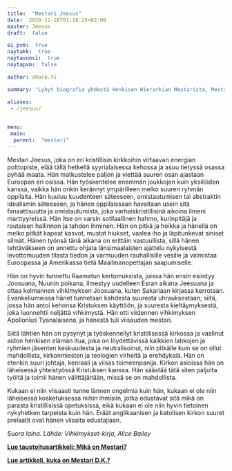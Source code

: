 ```yaml
---
title:  "Mestari Jeesus"
date:  2020-11-28T01:18:25+02:00
master: Jeesus
draft:  false

ei_pvm:  true
naytakk:  true
naytavuosi:  true
naytapvm:  false

author: share.fi

summary: "Lyhyt biografia yhdestä Henkisen Hierarkian Mestarista, Mestari Jeesuksesta."

aliases:
 - /jeesus/

 
menu:
 main:
  parent:  "mestari"
---
```

Mestari Jeesus, joka on eri kristillisin kirkkoihin virtaavan energian polttopiste, elää tällä hetkellä syyrialaisessa kehossa ja asuu tietyssä osassa pyhää maata. Hän matkustelee paljon ja viettää suuren osan ajastaan Euroopan eri osissa. Hän työskentelee enemmän joukkojen kuin yksilöiden kanssa, vaikka hän onkin kerännyt ympärilleen melko suuren ryhmän oppilaita. Hän kuuluu kuudenteen säteeseen, omistautumisen tai abstraktin idealismin säteeseen, ja hänen oppilaissaan havaitaan usein sitä fanaattisuutta ja omistautumista, joka varhaiskristillisinä aikoina ilmeni marttyyreissä. Hän itse on varsin sotilaallinen hahmo, kurinpitäjä ja rautaisen hallinnon ja tahdon ihminen. Hän on pitkä ja hoikka ja hänellä on melko pitkät kapeat kasvot, mustat hiukset, vaalea iho ja läpitunkevat siniset silmät.
Hänen työnsä tänä aikana on erittäin vastuullista, sillä hänen tehtäväkseen on annettu ohjata länsimaalaisten ajattelu nykyisestä levottomuuden tilasta tiedon ja varmuuden rauhallisille vesille ja valmistaa Euroopassa ja Amerikassa tietä Maailmanopettajan saapumiselle.

Hän on hyvin tunnettu Raamatun kertomuksista, joissa hän ensin esiintyy Joosuana, Nuunin poikana, ilmestyy uudelleen Esran aikana Jeesuana ja ottaa kolmannen vihkimyksen Joosuana, kuten Sakariaan kirjassa kerrotaan. Evankeliumeissa hänet tunnetaan kahdesta suuresta uhrauksestaan, siitä, jossa hän antoi kehonsa Kristuksen käyttöön, ja suuresta kieltäymyksestä, joka luonnehtii neljättä vihkimystä. Hän otti viidennen vihkimyksen Apollonius Tyanalaisena, ja hänestä tuli viisauden mestari.

Siitä lähtien hän on pysynyt ja työskennellyt kristillisessä kirkossa ja vaalinut aidon henkisen elämän itua, joka on löydettävissä kaikkien lahkojen ja ryhmien jäsenten keskuudesta ja neutralisoinut, niin pitkälle kuin se on ollut mahdollista, kirkonmiesten ja teologien virheitä ja erehdyksiä. Hän on etenkin suuri johtaja, kenraali ja viisas toimeenpanija. Kirkon asioissa hän on läheisessä yhteistyössä Kristuksen kanssa. Hän säästää tätä siten paljolta työltä ja toimii hänen välittäjänään, missä se on mahdollista. 

Kukaan ei niin viisaasti tunne lännen ongelmia kuin hän, kukaan ei ole niin läheisessä kosketuksessa niihin ihmisiin, jotka edustavat sitä mikä on parasta kristillisissä opetuksissa, eikä kukaan ei ole niin hyvin tietoinen nykyhetken tarpeista kuin hän. Eräät anglikaanisen ja katolisen kirkon suuret prelaatit ovat hänen viisaita edustajiaan.

*Suora laina. Lähde: Vihkimykset-kirja, Alice Bailey*

<p><a title="Mikä tai kuka on Mestari?" href="/mestari/"><strong>Lue taustoitusartikkeli: Mikä on Mestari?</strong></a></p>
<p><a title="Mestari D.K. (Djwhal Khul)" href="/mestari/mestari-d-k"><strong>Lue artikkeli, kuka on Mestari D.K.?</strong></a></p>